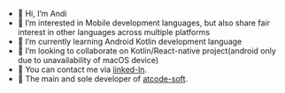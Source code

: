 - 👋 Hi, I’m Andi
- 👀 I’m interested in Mobile development languages, but also share fair interest in other languages across multiple platforms
- 🌱 I’m currently learning Android Kotlin development language
- 💞️ I’m looking to collaborate on Kotlin/React-native project(android only due to unavailability of macOS device)
- 💼 You can contact me via [linked-ln](https://www.linkedin.com/in/anditannnn/).
- 💁 The main and sole developer of [atcode-soft](https://play.google.com/store/apps/dev?id=6890847438193817737).
<!---
anditandev/anditandev is a ✨ special ✨ repository because its `README.md` (this file) appears on your GitHub profile.
You can click the Preview link to take a look at your changes.
--->
